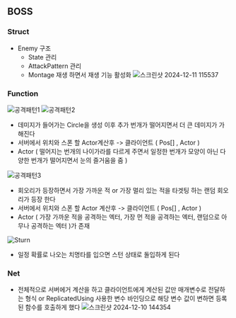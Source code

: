 ## BOSS


### Struct
- Enemy 구조
  - State 관리
  - AttackPattern 관리
  - Montage 재생 하면서 재생 기능 활성화
![스크린샷 2024-12-11 115537](https://github.com/user-attachments/assets/105bbdf2-31ed-47f2-8100-95dc53501f7a)

### Function
![공격패턴1](https://github.com/user-attachments/assets/13b0db21-b878-4db4-a0fe-7b3a517c8f8d)
![공격패턴2](https://github.com/user-attachments/assets/a70ab04a-7b36-4221-90da-ed2f36f3f0db)
- 데미지가 들어가는 Circle을 생성
이후 추가 번개가 떨어지면서 더 큰 데미지가 가해진다
- 서버에서 위치와 스폰 할 Actor계산후 -> 클라이언트 ( Pos[] , Actor )
- Actor ( 떨어지는 번개의 나이가라를 다르게 주면서 일정한 번개가 모양이 아닌 다양한 번개가 떨어지면서 눈의 즐거움을 줌 ) 


![공격패턴3](https://github.com/user-attachments/assets/0dd0cf1d-58b3-43ed-ad84-40a8d8d9b881)
- 회오리가 등장하면서
가장 가까운 적 or 가장 멀리 있는 적을 타겟팅 하는 랜덤 회오리가 등장 한다
-  서버에서 위치와 스폰 할 Actor 계산후 -> 클라이언트 ( Pos[] , Actor ) 
- Actor ( 가장 가까운 적을 공격하는 엑터, 가장 먼 적을 공격하는 엑터, 랜덤으로 아무나 공격하는 엑터 )가 존재

![Sturn](https://github.com/user-attachments/assets/178e183e-88d1-46ff-9c6b-d8341a256c0d)
- 일정 확률로 나오는 치명타를 입으면 스턴 상태로 돌입하게 된다    

### Net

- 전체적으로 서버에거 계산을 하고 클라이언트에게 계산된 값만 매개변수로 전달하는 형식 or ReplicatedUsing 사용한 변수 바인딩으로 해당 변수 값이 변하면 등록된 함수를 호출하게 했다
![스크린샷 2024-12-10 144354](https://github.com/user-attachments/assets/a373f9d0-3abf-4a73-8dd3-38b06ead6192)
